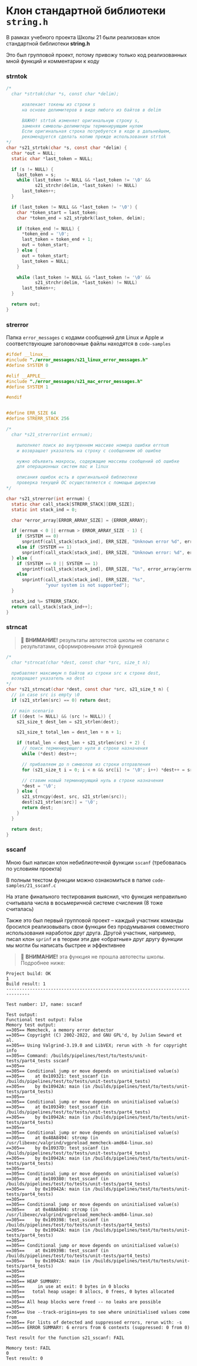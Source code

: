 # Клон стандартной библиотеки `string.h`

В рамках учебного проекта Школы 21 были реализован клон стандартной библиотеки **string.h**

Это был групповой проект, потому привожу только код реализованных мной функций и комментарии к коду

### strntok

```C
/*
  char *strtok(char *s, const char *delim);

      извлекает токены из строки s
      на основе делимитеров в виде любого из байтов в delim

      ВАЖНО! strtok изменяет оригинальную строку s,
      заменяя символы-делимитеры терминирующим нулем
      Если оригинальная строка потребуется в коде в дальнейшем,
      рекомендуется сделать копию прежде использования strtok
*/
char *s21_strtok(char *s, const char *delim) {
  char *out = NULL;
  static char *last_token = NULL;

  if (s != NULL) {
    last_token = s;
    while (last_token != NULL && *last_token != '\0' &&
           s21_strchr(delim, *last_token) != NULL)
      last_token++;
  }

  if (last_token != NULL && *last_token != '\0') {
    char *token_start = last_token;
    char *token_end = s21_strpbrk(last_token, delim);

    if (token_end != NULL) {
      *token_end = '\0';
      last_token = token_end + 1;
      out = token_start;
    } else {
      out = token_start;
      last_token = NULL;
    }

    while (last_token != NULL && *last_token != '\0' &&
           s21_strchr(delim, *last_token) != NULL)
      last_token++;
  }

  return out;
}
```

### strerror

Папка `error_messages` с кодами сообщений для Linux и Apple и соответствующие заголовочные файлы находятся в `code-samples`

```C
#ifdef __linux__
#include "./error_messages/s21_linux_error_messages.h"
#define SYSTEM 0

#elif __APPLE__
#include "./error_messages/s21_mac_error_messages.h"
#define SYSTEM 1

#endif


#define ERR_SIZE 64
#define STRERR_STACK 256

/*
  char *s21_strerror(int errnum);

    выполняет поиск во внутреннем массиве номера ошибки errnum
    и возвращает указатель на строку с сообщением об ошибке

    нужно объявить макросы, содержащие массивы сообщений об ошибке
    для операционных систем mac и linux

    описания ошибок есть в оригинальной библиотеке
    проверка текущей ОС осуществляется с помощью директив
*/

char *s21_strerror(int errnum) {
  static char call_stack[STRERR_STACK][ERR_SIZE];
  static int stack_ind = 0;

  char *error_array[ERROR_ARRAY_SIZE] = {ERROR_ARRAY};

  if (errnum < 0 || errnum > ERROR_ARRAY_SIZE - 1) {
    if (SYSTEM == 0)
      snprintf(call_stack[stack_ind], ERR_SIZE, "Unknown error %d", errnum);
    else if (SYSTEM == 1)
      snprintf(call_stack[stack_ind], ERR_SIZE, "Unknown error: %d", errnum);
  } else {
    if (SYSTEM == 0 || SYSTEM == 1)
      snprintf(call_stack[stack_ind], ERR_SIZE, "%s", error_array[errnum]);
    else
      snprintf(call_stack[stack_ind], ERR_SIZE, "%s",
               "your system is not supported");
  }

  stack_ind %= STRERR_STACK;
  return call_stack[stack_ind++];
}
```

### strncat

> 🚨 **ВНИМАНИЕ!** результаты автотестов школы не совпали с результатами, сформировнными этой функцией

```C
/*
  char *strncat(char *dest, const char *src, size_t n);

  прибавляет максимум n байтов из строки src к строке dest,
  возвращает указатель на dest
*/
char *s21_strncat(char *dest, const char *src, s21_size_t n) {
  // in case src is empty \0
  if (s21_strlen(src) == 0) return dest;

  // main scenario
  if ((dest != NULL) && (src != NULL)) {
    s21_size_t dest_len = s21_strlen(dest);

    s21_size_t total_len = dest_len + n + 1;

    if (total_len < dest_len + s21_strlen(src) + 2) {
      // поиск терминирующего нуля в строке назначения
      while (*dest) dest++;

      // прибавляем до n символов из строки отправления
      for (s21_size_t i = 0; i < n && src[i] != '\0'; i++) *dest++ = src[i];

      // ставим новый терминирующий нуль в строке назначения
      *dest = '\0';
    } else {
      s21_strncpy(dest, src, s21_strlen(src));
      dest[s21_strlen(src)] = '\0';
      return dest;
    }
  }

  return dest;
}
```

### sscanf

Мною был написан клон небиблиотечной функции `sscanf` (требовалась по условиям проекта)

В полным текстом функции можно ознакомиться в папке `code-samples/21_sscanf.c`

На этапе финального тестирования выяснил, что функция неправильно считывала числа в восьмеричной системе счисления (8 тоже считалась)

Также это был первый групповой проект – каждый участник команды бросился реализовывать свои функции без продумывания совместного использования наработок друг друга. Другой участник, например, писал клон `sprinf` и в теории эти две «обратные» друг другу функции мы могли бы написать быстрее и эффективнее

> 🚨 **ВНИМАНИЕ!** эта функция не прошла автотесты школы. Подробнее ниже:

```
Project build: OK
1
Build result: 1
-------------------------------------------------------------------------------

Test number: 17, name: sscanf

Test output:
Functional test output: False
Memory test output:
==305== Memcheck, a memory error detector
==305== Copyright (C) 2002-2022, and GNU GPL'd, by Julian Seward et al.
==305== Using Valgrind-3.19.0 and LibVEX; rerun with -h for copyright info
==305== Command: /builds/pipelines/test/to/tests/unit-tests/part4_tests sscanf
==305== 
==305== Conditional jump or move depends on uninitialised value(s)
==305==    at 0x109321: test_sscanf (in /builds/pipelines/test/to/tests/unit-tests/part4_tests)
==305==    by 0x10942A: main (in /builds/pipelines/test/to/tests/unit-tests/part4_tests)
==305== 
==305== Conditional jump or move depends on uninitialised value(s)
==305==    at 0x109349: test_sscanf (in /builds/pipelines/test/to/tests/unit-tests/part4_tests)
==305==    by 0x10942A: main (in /builds/pipelines/test/to/tests/unit-tests/part4_tests)
==305== 
==305== Conditional jump or move depends on uninitialised value(s)
==305==    at 0x48A8494: strcmp (in /usr/libexec/valgrind/vgpreload_memcheck-amd64-linux.so)
==305==    by 0x10937D: test_sscanf (in /builds/pipelines/test/to/tests/unit-tests/part4_tests)
==305==    by 0x10942A: main (in /builds/pipelines/test/to/tests/unit-tests/part4_tests)
==305== 
==305== Conditional jump or move depends on uninitialised value(s)
==305==    at 0x109380: test_sscanf (in /builds/pipelines/test/to/tests/unit-tests/part4_tests)
==305==    by 0x10942A: main (in /builds/pipelines/test/to/tests/unit-tests/part4_tests)
==305== 
==305== Conditional jump or move depends on uninitialised value(s)
==305==    at 0x48A8494: strcmp (in /usr/libexec/valgrind/vgpreload_memcheck-amd64-linux.so)
==305==    by 0x109398: test_sscanf (in /builds/pipelines/test/to/tests/unit-tests/part4_tests)
==305==    by 0x10942A: main (in /builds/pipelines/test/to/tests/unit-tests/part4_tests)
==305== 
==305== Conditional jump or move depends on uninitialised value(s)
==305==    at 0x10939B: test_sscanf (in /builds/pipelines/test/to/tests/unit-tests/part4_tests)
==305==    by 0x10942A: main (in /builds/pipelines/test/to/tests/unit-tests/part4_tests)
==305== 
==305== 
==305== HEAP SUMMARY:
==305==     in use at exit: 0 bytes in 0 blocks
==305==   total heap usage: 0 allocs, 0 frees, 0 bytes allocated
==305== 
==305== All heap blocks were freed -- no leaks are possible
==305== 
==305== Use --track-origins=yes to see where uninitialised values come from
==305== For lists of detected and suppressed errors, rerun with: -s
==305== ERROR SUMMARY: 6 errors from 6 contexts (suppressed: 0 from 0)

Test result for the function s21_sscanf: FAIL

Memory test: FAIL 
0
Test result: 0
```